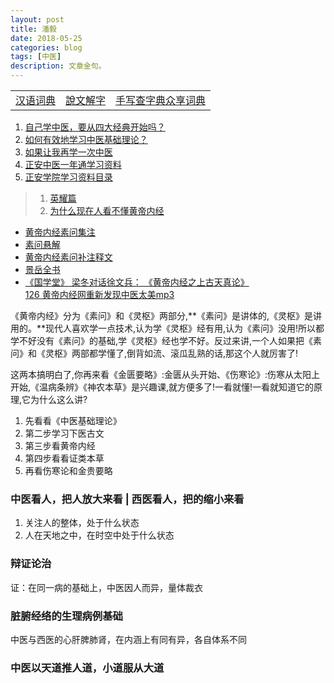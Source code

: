 ```yaml
---
layout: post
title: 潘毅
date: 2018-05-25
categories: blog
tags: [中医]
description: 文章金句。
---
```


<table>
<tr><td><a href="http://m.cidianwang.com/cd/" target="_blank">汉语词典</a></td><td><a href="http://www.zdic.net/z/swjz/" target="_blank">說文解字</a></td><td><a href="http://www.sharew.cn/" target="_blank">手写查字典众享词典</a></td></tr>
</table>


1. [自己学中医，要从四大经典开始吗？](http://3g.163.com/dy/article/D4Q8F1O00514K3KR.html)
2. [如何有效地学习中医基础理论？](http://www.360doc.cn/article/26469483_719186003.html)
3. [如果让我再学一次中医](https://www.zhinuo.space/article/70acd6e0.html)
4. [正安中医一年通学习资料](http://www.360doc.com/content/16/0521/13/4310195_561050165.shtml)
5. [正安学院学习资料目录](http://www.360doc.com/content/16/0518/22/4310195_560284743.shtml)

<p>
  </p>
  
  
>1. [英耀篇](https://www.wukong.com/answer/6497199026725716238/)
>1. [为什么现在人看不懂黄帝内经](http://www.360doc.cn/article/944453_568286312.html)
- [黄帝内经素问集注](http://www.tcm100.com/user/hdnjswjz/index.htm)
- [素问悬解](http://www.zysj.com.cn/lilunshuji/suwenxuanjie/index.html)
- [黄帝内经素问补注释文](http://yuedu.163.com/source/c0cf0cfcfbc44677b51a61131e135a6e_4)
- [景岳全书](http://www.zysj.com.cn/lilunshuji/jingyuequanshu/)
- [《国学堂》 梁冬对话徐文兵： 《黄帝内经之上古天真论》](https://www.bilibili.com/video/av6209897/?from=search&seid=1611147863375217739)<br>
[ 126 黄帝内经网重新发现中医太美mp3](https://pan.baidu.com/s/1eS59Dey#list/path=%2F&parentPath=%2F)


《黄帝内经》分为《素问》和《灵枢》两部分,**《素问》是讲体的,《灵枢》是讲用的。**现代人喜欢学一点技术,认为学《灵枢》经有用,认为《素问》没用!所以都学不好没有《素问》的基础,学《灵枢》经也学不好。反过来讲,一个人如果把《素问》和《灵枢》两部都学懂了,倒背如流、滚瓜乱熟的话,那这个人就厉害了!


这两本搞明白了,你再来看《金匮要略》:金匮从头开始、《伤寒论》:伤寒从太阳上开始,《温病条辨》《神农本草》是兴趣课,就方便多了!一看就懂!一看就知道它的原理,它为什么这么讲?


1. 先看看《中医基础理论》
1. 第二步学习下医古文
1. 第三步看黄帝内经
1. 第四步看看证类本草
1. 再看伤寒论和金贵要略


### 中医看人，把人放大来看 | 西医看人，把的缩小来看
1. 关注人的整体，处于什么状态
2. 人在天地之中，在时空中处于什么状态

### 辩证论治
证：在同一病的基础上，中医因人而异，量体裁衣

### 脏腑经络的生理病例基础
中医与西医的心肝脾肺肾，在内涵上有同有异，各自体系不同

### 中医以天道推人道，小道服从大道
